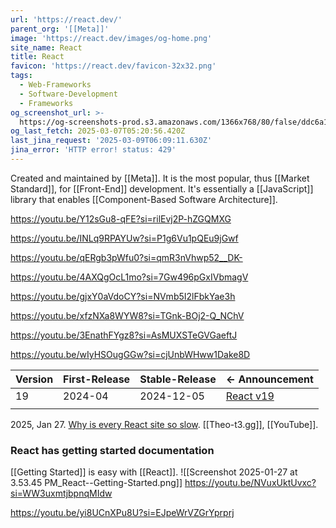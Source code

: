 ```yaml
---
url: 'https://react.dev/'
parent_org: '[[Meta]]'
image: 'https://react.dev/images/og-home.png'
site_name: React
title: React
favicon: 'https://react.dev/favicon-32x32.png'
tags:
  - Web-Frameworks
  - Software-Development
  - Frameworks
og_screenshot_url: >-
  https://og-screenshots-prod.s3.amazonaws.com/1366x768/80/false/ddc6a11b6e0607cf0fced41dbc927d3f8e8cc05491223bb082beae0cd2b4bdef.jpeg
og_last_fetch: 2025-03-07T05:20:56.420Z
last_jina_request: '2025-03-09T06:09:11.630Z'
jina_error: 'HTTP error! status: 429'
---
```

Created and maintained by [[Meta]]. It is the most popular, thus [[Market Standard]], for [[Front-End]] development.  It's essentially a [[JavaScript]] library that enables [[Component-Based Software Architecture]]. 

https://youtu.be/Y12sGu8-qFE?si=rilEvj2P-hZGQMXG

https://youtu.be/INLq9RPAYUw?si=P1g6Vu1pQEu9jGwf

https://youtu.be/qERgb3pWfu0?si=qmR3nVhwp52__DK-

https://youtu.be/4AXQgOcL1mo?si=7Gw496pGxIVbmagV

https://youtu.be/gjxY0aVdoCY?si=NVmb5I2lFbkYae3h

https://youtu.be/xfzNXa8WYW8?si=TGnk-BOj2-Q_NChV

https://youtu.be/3EnathFYgz8?si=AsMUXSTeGVGaeftJ

https://youtu.be/wIyHSOugGGw?si=cjUnbWHww1Dake8D

| Version | First-Release | Stable-Release | <- Announcement                                         |
| ------- | ------------- | -------------- | ------------------------------------------------------- |
| 19      | 2024-04       | 2024-12-05     | [React v19](https://react.dev/blog/2024/12/05/react-19) |
|         |               |                |                                                         |

2025, Jan 27. [Why is every React site so slow](https://youtu.be/INLq9RPAYUw?si=389e9LdY5eIxzAQV). [[Theo-t3.gg]], [[YouTube]].

### React has getting started documentation
[[Getting Started]] is easy with [[React]]. 
![[Screenshot 2025-01-27 at 3.53.45 PM_React--Getting-Started.png]]
https://youtu.be/NVuxUktUvxc?si=WW3uxmtjbpnqMIdw


https://youtu.be/yi8UCnXPu8U?si=EJpeWrVZGrYprprj
